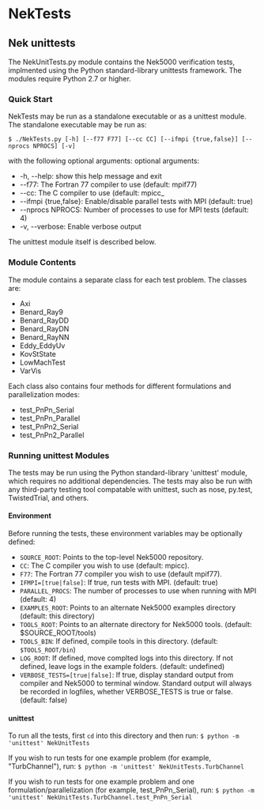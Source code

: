 NekTests
========
Nek unittests
-------------

The NekUnitTests.py module contains the Nek5000 verification tests, implmented 
using the Python standard-library unittests framework.  The modules require 
Python 2.7 or higher.  

### Quick Start

NekTests may be run as a standalone executable or as a unittest module.
The standalone executable may be run as:

`$ ./NekTests.py [-h] [--f77 F77] [--cc CC] [--ifmpi {true,false}] [--nprocs NPROCS] [-v]
`

with the following optional arguments:
optional arguments:
*  -h, --help: show this help message and exit
*  --f77:  The Fortran 77 compiler to use (default: mpif77)
*  --cc:  The C compiler to use (default: mpicc_
*  --ifmpi {true,false}:  Enable/disable parallel tests with MPI (default: true)
*  --nprocs NPROCS:  Number of processes to use for MPI tests (default: 4)
*  -v, --verbose:  Enable verbose output

The unittest module itself is described below.

### Module Contents

The module contains a separate class for each test problem.  The classes are:
* Axi
* Benard_Ray9
* Benard_RayDD
* Benard_RayDN
* Benard_RayNN
* Eddy_EddyUv
* KovStState
* LowMachTest
* VarVis

Each class also contains four methods for different formulations and
parallelization modes:
* test_PnPn_Serial
* test_PnPn_Parallel
* test_PnPn2_Serial
* test_PnPn2_Parallel

### Running unittest Modules

The tests may be run using the Python standard-library 'unittest' module, which
requires no additional dependencies.  The tests may also be run with any
third-party testing tool compatable with unittest, such as nose, py.test,
TwistedTrial, and others.  

#### Environment

Before running the tests, these environment variables may be optionally defined:
* `SOURCE_ROOT`: Points to the top-level Nek5000 repository. 
* `CC`: The C compiler you wish to use (default: mpicc).
* `F77`: The Fortran 77 compiler you wish to use (default mpif77).
* `IFMPI=[true|false]`: If true, run tests with MPI. (default: true)
* `PARALLEL_PROCS`: The number of processes to use when running with MPI
  (default: 4)
* `EXAMPLES_ROOT`: Points to an alternate Nek5000 examples directory (default: this directory)
* `TOOLS_ROOT`: Points to an alternate directory for Nek5000 tools. (default: $SOURCE_ROOT/tools)
* `TOOLS_BIN`: If defined, compile tools in this directory. (default: `$TOOLS_ROOT/bin`)
* `LOG_ROOT`: If defined, move complted logs into this directory.  If not defined,
  leave logs in the example folders.  (default: undefined)
* `VERBOSE_TESTS=[true|false]`: If true, display standard output from compiler and
   Nek5000 to terminal window.  Standard output will always be recorded in
   logfiles, whether VERBOSE_TESTS is true or false.  (default: false)

#### unittest

To run all the tests, first `cd` into this directory and then run:
`$ python -m 'unittest' NekUnitTests`

If you wish to run tests for one example problem (for example, "TurbChannel"), run:
`$ python -m 'unittest' NekUnitTests.TurbChannel`

If you wish to run tests for one example problem and one
formulation/parallelization (for example, test_PnPn_Serial), run:
`$ python -m 'unittest' NekUnitTests.TurbChannel.test_PnPn_Serial`
